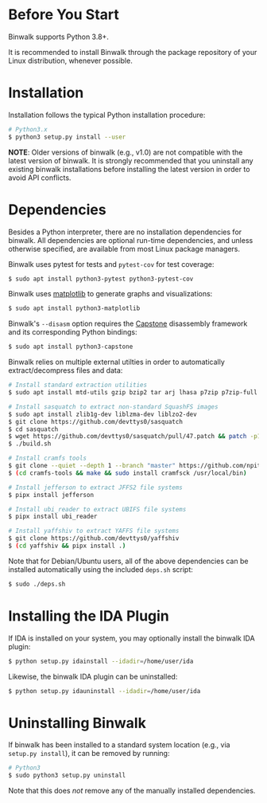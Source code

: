 Before You Start
================

Binwalk supports Python 3.8+. 

It is recommended to install Binwalk through the package repository of your Linux distribution, whenever possible. 

Installation
============

Installation follows the typical Python installation procedure:

```bash
# Python3.x
$ python3 setup.py install --user
```

**NOTE**: Older versions of binwalk (e.g., v1.0) are not compatible with the latest version of binwalk. It is strongly recommended that you uninstall any existing binwalk installations before installing the latest version in order to avoid API conflicts.

Dependencies
============

Besides a Python interpreter, there are no installation dependencies for binwalk. All dependencies are optional run-time dependencies, and unless otherwise specified, are available from most Linux package managers.

Binwalk uses pytest for tests and `pytest-cov` for test coverage:

```bash
$ sudo apt install python3-pytest python3-pytest-cov
```

Binwalk uses [matplotlib](https://matplotlib.org/) to generate graphs and visualizations: 

```bash
$ sudo apt install python3-matplotlib
```

Binwalk's `--disasm` option requires the [Capstone](http://www.capstone-engine.org/) disassembly framework and its corresponding Python bindings:

```bash
$ sudo apt install python3-capstone
```

Binwalk relies on multiple external utilties in order to automatically extract/decompress files and data:

```bash
# Install standard extraction utilities
$ sudo apt install mtd-utils gzip bzip2 tar arj lhasa p7zip p7zip-full cabextract cramfsswap squashfs-tools sleuthkit default-jdk lzop srecord
```

```bash
# Install sasquatch to extract non-standard SquashFS images
$ sudo apt install zlib1g-dev liblzma-dev liblzo2-dev
$ git clone https://github.com/devttys0/sasquatch
$ cd sasquatch
$ wget https://github.com/devttys0/sasquatch/pull/47.patch && patch -p1 < 47.patch
$ ./build.sh
```

```bash
# Install cramfs tools
$ git clone --quiet --depth 1 --branch "master" https://github.com/npitre/cramfs-tools
$ (cd cramfs-tools && make && sudo install cramfsck /usr/local/bin)
```

```bash
# Install jefferson to extract JFFS2 file systems
$ pipx install jefferson
```

```bash
# Install ubi_reader to extract UBIFS file systems
$ pipx install ubi_reader
```

```bash
# Install yaffshiv to extract YAFFS file systems
$ git clone https://github.com/devttys0/yaffshiv
$ (cd yaffshiv && pipx install .)
```

Note that for Debian/Ubuntu users, all of the above dependencies can be installed automatically using the included `deps.sh` script:

```bash
$ sudo ./deps.sh
```

Installing the IDA Plugin
=========================

If IDA is installed on your system, you may optionally install the binwalk IDA plugin:

```bash
$ python setup.py idainstall --idadir=/home/user/ida
```

Likewise, the binwalk IDA plugin can be uninstalled:

```bash
$ python setup.py idauninstall --idadir=/home/user/ida
```


Uninstalling Binwalk
====================

If binwalk has been installed to a standard system location (e.g., via `setup.py install`), it can be removed by running:

```bash
# Python3
$ sudo python3 setup.py uninstall
```

Note that this does _not_ remove any of the manually installed dependencies.

